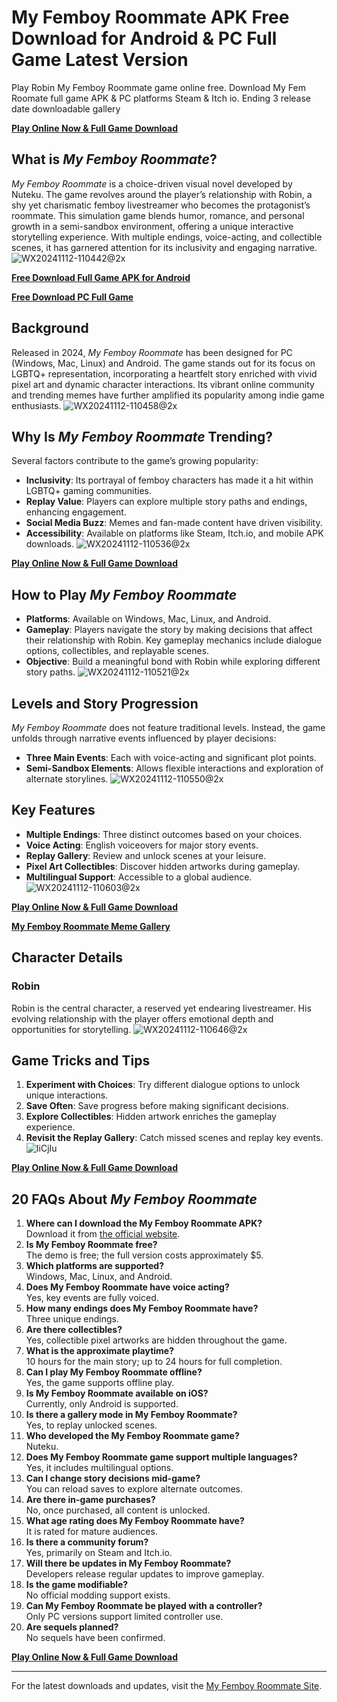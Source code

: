 # My Femboy Roommate APK Free Download for Android & PC Full Game Latest Version
Play Robin My Femboy Roommate game online free. Download My Fem Roomate full game APK & PC platforms Steam & Itch io. Ending 3 release date downloadable gallery

**[Play Online Now & Full Game Download](https://myfemboy-roommate.com/)**

## What is *My Femboy Roommate*?
*My Femboy Roommate* is a choice-driven visual novel developed by Nuteku. The game revolves around the player’s relationship with Robin, a shy yet charismatic femboy livestreamer who becomes the protagonist’s roommate. This simulation game blends humor, romance, and personal growth in a semi-sandbox environment, offering a unique interactive storytelling experience. With multiple endings, voice-acting, and collectible scenes, it has garnered attention for its inclusivity and engaging narrative.
![WX20241112-110442@2x](https://github.com/user-attachments/assets/9fda159b-25bb-4da5-9ce5-a567fe4c5ea1)

**[Free Download Full Game APK for Android](https://myfemboy-roommate.com/)**

**[Free Download PC Full Game](https://myfemboy-roommate.com/)**

## Background
Released in 2024, *My Femboy Roommate* has been designed for PC (Windows, Mac, Linux) and Android. The game stands out for its focus on LGBTQ+ representation, incorporating a heartfelt story enriched with vivid pixel art and dynamic character interactions. Its vibrant online community and trending memes have further amplified its popularity among indie game enthusiasts.
![WX20241112-110458@2x](https://github.com/user-attachments/assets/562695d5-3472-4373-8f1d-e0358c0d161c)


## Why Is *My Femboy Roommate* Trending?
Several factors contribute to the game’s growing popularity:
- **Inclusivity**: Its portrayal of femboy characters has made it a hit within LGBTQ+ gaming communities.
- **Replay Value**: Players can explore multiple story paths and endings, enhancing engagement.
- **Social Media Buzz**: Memes and fan-made content have driven visibility.
- **Accessibility**: Available on platforms like Steam, Itch.io, and mobile APK downloads.
![WX20241112-110536@2x](https://github.com/user-attachments/assets/6c7469ac-16bd-4276-b2fe-bdea181d2ffc)

**[Play Online Now & Full Game Download](https://myfemboy-roommate.com/)**

## How to Play *My Femboy Roommate*
- **Platforms**: Available on Windows, Mac, Linux, and Android.
- **Gameplay**: Players navigate the story by making decisions that affect their relationship with Robin. Key gameplay mechanics include dialogue options, collectibles, and replayable scenes.
- **Objective**: Build a meaningful bond with Robin while exploring different story paths.
![WX20241112-110521@2x](https://github.com/user-attachments/assets/91f15cf2-927d-470f-8edc-ae22b697ea11)

## Levels and Story Progression
*My Femboy Roommate* does not feature traditional levels. Instead, the game unfolds through narrative events influenced by player decisions:
- **Three Main Events**: Each with voice-acting and significant plot points.
- **Semi-Sandbox Elements**: Allows flexible interactions and exploration of alternate storylines.
![WX20241112-110550@2x](https://github.com/user-attachments/assets/972793d5-8ae9-4ef8-bd69-08345deadc49)

## Key Features
- **Multiple Endings**: Three distinct outcomes based on your choices.
- **Voice Acting**: English voiceovers for major story events.
- **Replay Gallery**: Review and unlock scenes at your leisure.
- **Pixel Art Collectibles**: Discover hidden artworks during gameplay.
- **Multilingual Support**: Accessible to a global audience.
![WX20241112-110603@2x](https://github.com/user-attachments/assets/214b87d0-f9be-4072-90d9-f57ff8cc30e3)

**[Play Online Now & Full Game Download](https://myfemboy-roommate.com/)**

**[My Femboy Roommate Meme Gallery](https://myfemboy-roommate.com/my-femboy-roommate-meme-gallery/)**

## Character Details
### Robin
Robin is the central character, a reserved yet endearing livestreamer. His evolving relationship with the player offers emotional depth and opportunities for storytelling.
![WX20241112-110646@2x](https://github.com/user-attachments/assets/ca64242c-032f-4eee-b3ad-e1ec2ff45611)

## Game Tricks and Tips
1. **Experiment with Choices**: Try different dialogue options to unlock unique interactions.
2. **Save Often**: Save progress before making significant decisions.
3. **Explore Collectibles**: Hidden artwork enriches the gameplay experience.
4. **Revisit the Replay Gallery**: Catch missed scenes and replay key events.
![IiCjIu](https://github.com/user-attachments/assets/0eb6770f-c8fb-4340-acbd-d34639fc601d)

**[Play Online Now & Full Game Download](https://myfemboy-roommate.com/)**

## 20 FAQs About *My Femboy Roommate*
1. **Where can I download the My Femboy Roommate APK?**  
   Download it from [the official website](https://myfemboy-roommate.com/).
2. **Is My Femboy Roommate free?**  
   The demo is free; the full version costs approximately $5.
3. **Which platforms are supported?**  
   Windows, Mac, Linux, and Android.
4. **Does My Femboy Roommate have voice acting?**  
   Yes, key events are fully voiced.
5. **How many endings does My Femboy Roommate have?**  
   Three unique endings.
6. **Are there collectibles?**  
   Yes, collectible pixel artworks are hidden throughout the game.
7. **What is the approximate playtime?**  
   10 hours for the main story; up to 24 hours for full completion.
8. **Can I play My Femboy Roommate offline?**  
   Yes, the game supports offline play.
9. **Is My Femboy Roommate available on iOS?**  
   Currently, only Android is supported.
10. **Is there a gallery mode in My Femboy Roommate?**  
    Yes, to replay unlocked scenes.
11. **Who developed the My Femboy Roommate game?**  
    Nuteku.
12. **Does My Femboy Roommate game support multiple languages?**  
    Yes, it includes multilingual options.
13. **Can I change story decisions mid-game?**  
    You can reload saves to explore alternate outcomes.
14. **Are there in-game purchases?**  
    No, once purchased, all content is unlocked.
15. **What age rating does My Femboy Roommate have?**  
    It is rated for mature audiences.
16. **Is there a community forum?**  
    Yes, primarily on Steam and Itch.io.
17. **Will there be updates in My Femboy Roommate?**  
    Developers release regular updates to improve gameplay.
18. **Is the game modifiable?**  
    No official modding support exists.
19. **Can My Femboy Roommate be played with a controller?**  
    Only PC versions support limited controller use.
20. **Are sequels planned?**  
    No sequels have been confirmed.
    
**[Play Online Now & Full Game Download](https://myfemboy-roommate.com/)**

---

For the latest downloads and updates, visit the [My Femboy Roommate Site](https://myfemboy-roommate.com/).
